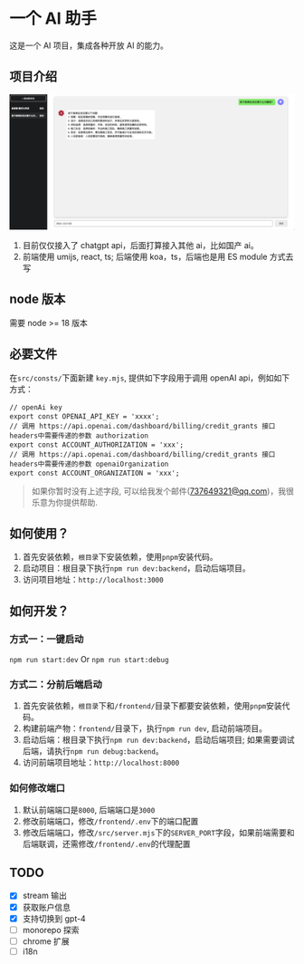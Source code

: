 # 一个 AI 助手

这是一个 AI 项目，集成各种开放 AI 的能力。

## 项目介绍

![截图](Screenshots/jietu.png)

1. 目前仅仅接入了 chatgpt api，后面打算接入其他 ai，比如国产 ai。
2. 前端使用 umijs, react, ts; 后端使用 koa，ts，后端也是用 ES module 方式去写

## node 版本

需要 node >= 18 版本

## 必要文件

在`src/consts/`下面新建 `key.mjs`, 提供如下字段用于调用 openAI api，例如如下方式：

```
// openAi key
export const OPENAI_API_KEY = 'xxxx';
// 调用 https://api.openai.com/dashboard/billing/credit_grants 接口headers中需要传递的参数 authorization
export const ACCOUNT_AUTHORIZATION = 'xxx';
// 调用 https://api.openai.com/dashboard/billing/credit_grants 接口headers中需要传递的参数 openaiOrganization
export const ACCOUNT_ORGANIZATION = 'xxx';

```

> 如果你暂时没有上述字段, 可以给我发个邮件(737649321@qq.com)，我很乐意为你提供帮助.

## 如何使用？

1. 首先安装依赖，`根目录`下安装依赖，使用`pnpm`安装代码。
2. 启动项目：根目录下执行`npm run dev:backend`，启动后端项目。
3. 访问项目地址：`http://localhost:3000`

## 如何开发？

### 方式一：一键启动

`npm run start:dev` Or `npm run start:debug`

### 方式二：分前后端启动

1. 首先安装依赖，`根目录`下和`/frontend/`目录下都要安装依赖，使用`pnpm`安装代码。
2. 构建前端产物：`frontend/`目录下，执行`npm run dev`, 启动前端项目。
3. 启动后端：根目录下执行`npm run dev:backend`，启动后端项目; 如果需要调试后端，请执行`npm run debug:backend`。
4. 访问前端项目地址：`http://localhost:8000`

### 如何修改端口

1. 默认前端端口是`8000`, 后端端口是`3000`
2. 修改前端端口，修改`/frontend/.env`下的端口配置
3. 修改后端端口，修改`/src/server.mjs`下的`SERVER_PORT`字段，如果前端需要和后端联调，还需修改`/frontend/.env`的代理配置

## TODO

- [x] stream 输出
- [x] 获取账户信息
- [x] 支持切换到 gpt-4
- [ ] monorepo 探索
- [ ] chrome 扩展
- [ ] i18n
